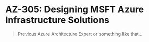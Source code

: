 # AZ-305: Designing MSFT Azure Infrastructure Solutions

> Previous Azure Architecture Expert or something like that...

